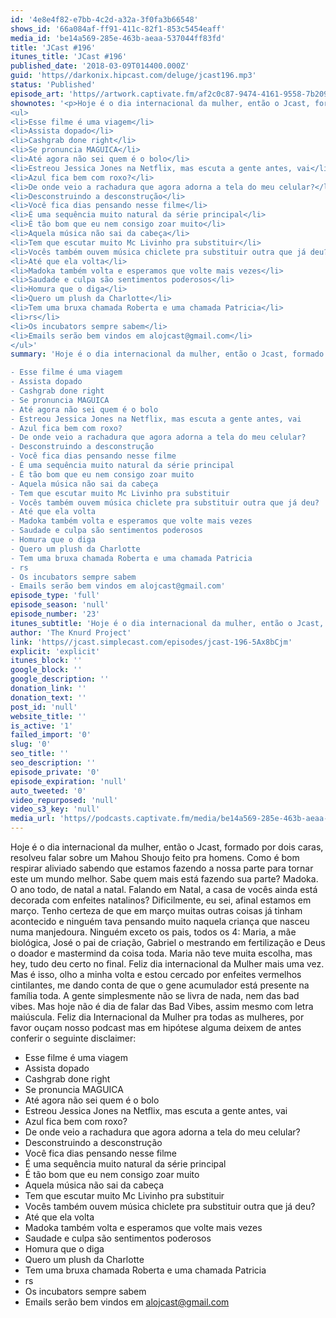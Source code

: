 ```yaml
---
id: '4e8e4f82-e7bb-4c2d-a32a-3f0fa3b66548'
shows_id: '66a084af-ff91-411c-82f1-853c5454eaff'
media_id: 'be14a569-285e-463b-aeaa-537044ff83fd'
title: 'JCast #196'
itunes_title: 'JCast #196'
published_date: '2018-03-09T014400.000Z'
guid: 'https//darkonix.hipcast.com/deluge/jcast196.mp3'
status: 'Published'
episode_art: 'https//artwork.captivate.fm/af2c0c87-9474-4161-9558-7b209686fbf1/1001-itunes-1582314570.jpg'
shownotes: '<p>Hoje é o dia internacional da mulher, então o Jcast, formado por dois caras, resolveu falar sobre um Mahou Shoujo feito pra homens. Como é bom respirar aliviado sabendo que estamos fazendo a nossa parte para tornar este um mundo melhor. Sabe quem mais está fazendo sua parte? Madoka. O ano todo, de natal a natal. Falando em Natal, a casa de vocês ainda está decorada com enfeites natalinos? Dificilmente, eu sei, afinal estamos em março. Tenho certeza de que em março muitas outras coisas já tinham acontecido e ninguém tava pensando muito naquela criança que nasceu numa manjedoura. Ninguém exceto os pais, todos os 4 Maria, a mãe biológica, José o pai de criação, Gabriel o mestrando em fertilização e Deus o doador e mastermind da coisa toda. Maria não teve muita escolha, mas hey, tudo deu certo no final. Feliz dia internacional da Mulher mais uma vez. Mas é isso, olho a minha volta e estou cercado por enfeites vermelhos cintilantes, me dando conta de que o gene acumulador está presente na família toda. A gente simplesmente não se livra de nada, nem das bad vibes. Mas hoje não é dia de falar das Bad Vibes, assim mesmo com letra maiúscula. Feliz dia Internacional da Mulher pra todas as mulheres, por favor ouçam nosso podcast mas em hipótese alguma deixem de antes conferir o seguinte disclaimer</p>
<ul>
<li>Esse filme é uma viagem</li>
<li>Assista dopado</li>
<li>Cashgrab done right</li>
<li>Se pronuncia MAGUICA</li>
<li>Até agora não sei quem é o bolo</li>
<li>Estreou Jessica Jones na Netflix, mas escuta a gente antes, vai</li>
<li>Azul fica bem com roxo?</li>
<li>De onde veio a rachadura que agora adorna a tela do meu celular?</li>
<li>Desconstruindo a desconstrução</li>
<li>Você fica dias pensando nesse filme</li>
<li>É uma sequência muito natural da série principal</li>
<li>É tão bom que eu nem consigo zoar muito</li>
<li>Aquela música não sai da cabeça</li>
<li>Tem que escutar muito Mc Livinho pra substituir</li>
<li>Vocês também ouvem música chiclete pra substituir outra que já deu?</li>
<li>Até que ela volta</li>
<li>Madoka também volta e esperamos que volte mais vezes</li>
<li>Saudade e culpa são sentimentos poderosos</li>
<li>Homura que o diga</li>
<li>Quero um plush da Charlotte</li>
<li>Tem uma bruxa chamada Roberta e uma chamada Patricia</li>
<li>rs</li>
<li>Os incubators sempre sabem</li>
<li>Emails serão bem vindos em alojcast@gmail.com</li>
</ul>'
summary: 'Hoje é o dia internacional da mulher, então o Jcast, formado por dois caras, resolveu falar sobre um Mahou Shoujo feito pra homens. Como é bom respirar aliviado sabendo que estamos fazendo a nossa parte para tornar este um mundo melhor. Sabe quem mais está fazendo sua parte? Madoka. O ano todo, de natal a natal. Falando em Natal, a casa de vocês ainda está decorada com enfeites natalinos? Dificilmente, eu sei, afinal estamos em março. Tenho certeza de que em março muitas outras coisas já tinham acontecido e ninguém tava pensando muito naquela criança que nasceu numa manjedoura. Ninguém exceto os pais, todos os 4 Maria, a mãe biológica, José o pai de criação, Gabriel o mestrando em fertilização e Deus o doador e mastermind da coisa toda. Maria não teve muita escolha, mas hey, tudo deu certo no final. Feliz dia internacional da Mulher mais uma vez. Mas é isso, olho a minha volta e estou cercado por enfeites vermelhos cintilantes, me dando conta de que o gene acumulador está presente na família toda. A gente simplesmente não se livra de nada, nem das bad vibes. Mas hoje não é dia de falar das Bad Vibes, assim mesmo com letra maiúscula. Feliz dia Internacional da Mulher pra todas as mulheres, por favor ouçam nosso podcast mas em hipótese alguma deixem de antes conferir o seguinte disclaimer

- Esse filme é uma viagem
- Assista dopado
- Cashgrab done right
- Se pronuncia MAGUICA 
- Até agora não sei quem é o bolo
- Estreou Jessica Jones na Netflix, mas escuta a gente antes, vai
- Azul fica bem com roxo? 
- De onde veio a rachadura que agora adorna a tela do meu celular?
- Desconstruindo a desconstrução 
- Você fica dias pensando nesse filme
- É uma sequência muito natural da série principal
- É tão bom que eu nem consigo zoar muito 
- Aquela música não sai da cabeça
- Tem que escutar muito Mc Livinho pra substituir
- Vocês também ouvem música chiclete pra substituir outra que já deu?
- Até que ela volta 
- Madoka também volta e esperamos que volte mais vezes
- Saudade e culpa são sentimentos poderosos
- Homura que o diga
- Quero um plush da Charlotte
- Tem uma bruxa chamada Roberta e uma chamada Patricia
- rs
- Os incubators sempre sabem
- Emails serão bem vindos em alojcast@gmail.com'
episode_type: 'full'
episode_season: 'null'
episode_number: '23'
itunes_subtitle: 'Hoje é o dia internacional da mulher, então o Jcast, formado por dois caras, resolveu falar sobre um Mahou Shoujo feito pra homens. Como é bom respirar aliviado sabendo que estamos fazendo a nossa parte para tornar este um mundo melhor. Sabe quem mais...'
author: 'The Knurd Project'
link: 'https//jcast.simplecast.com/episodes/jcast-196-5Ax8bCjm'
explicit: 'explicit'
itunes_block: ''
google_block: ''
google_description: ''
donation_link: ''
donation_text: ''
post_id: 'null'
website_title: ''
is_active: '1'
failed_import: '0'
slug: '0'
seo_title: ''
seo_description: ''
episode_private: '0'
episode_expiration: 'null'
auto_tweeted: '0'
video_repurposed: 'null'
video_s3_key: 'null'
media_url: 'https//podcasts.captivate.fm/media/be14a569-285e-463b-aeaa-537044ff83fd/jcast196.mp3'
---
```

Hoje é o dia internacional da mulher, então o Jcast, formado por dois caras, resolveu falar sobre um Mahou Shoujo feito pra homens. Como é bom respirar aliviado sabendo que estamos fazendo a nossa parte para tornar este um mundo melhor. Sabe quem mais está fazendo sua parte? Madoka. O ano todo, de natal a natal. Falando em Natal, a casa de vocês ainda está decorada com enfeites natalinos? Dificilmente, eu sei, afinal estamos em março. Tenho certeza de que em março muitas outras coisas já tinham acontecido e ninguém tava pensando muito naquela criança que nasceu numa manjedoura. Ninguém exceto os pais, todos os 4: Maria, a mãe biológica, José o pai de criação, Gabriel o mestrando em fertilização e Deus o doador e mastermind da coisa toda. Maria não teve muita escolha, mas hey, tudo deu certo no final. Feliz dia internacional da Mulher mais uma vez. Mas é isso, olho a minha volta e estou cercado por enfeites vermelhos cintilantes, me dando conta de que o gene acumulador está presente na família toda. A gente simplesmente não se livra de nada, nem das bad vibes. Mas hoje não é dia de falar das Bad Vibes, assim mesmo com letra maiúscula. Feliz dia Internacional da Mulher pra todas as mulheres, por favor ouçam nosso podcast mas em hipótese alguma deixem de antes conferir o seguinte disclaimer:

*   Esse filme é uma viagem
*   Assista dopado
*   Cashgrab done right
*   Se pronuncia MAGUICA
*   Até agora não sei quem é o bolo
*   Estreou Jessica Jones na Netflix, mas escuta a gente antes, vai
*   Azul fica bem com roxo?
*   De onde veio a rachadura que agora adorna a tela do meu celular?
*   Desconstruindo a desconstrução
*   Você fica dias pensando nesse filme
*   É uma sequência muito natural da série principal
*   É tão bom que eu nem consigo zoar muito
*   Aquela música não sai da cabeça
*   Tem que escutar muito Mc Livinho pra substituir
*   Vocês também ouvem música chiclete pra substituir outra que já deu?
*   Até que ela volta
*   Madoka também volta e esperamos que volte mais vezes
*   Saudade e culpa são sentimentos poderosos
*   Homura que o diga
*   Quero um plush da Charlotte
*   Tem uma bruxa chamada Roberta e uma chamada Patricia
*   rs
*   Os incubators sempre sabem
*   Emails serão bem vindos em alojcast@gmail.com